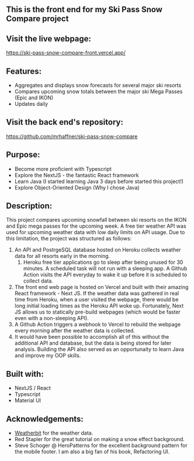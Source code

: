 ## This is the front end for my Ski Pass Snow Compare project 

## Visit the live webpage:

https://ski-pass-snow-compare-front.vercel.app/

## Features:
- Aggregates and displays snow forecasts for several major ski resorts
- Compares upcoming snow totals between the major ski Mega Passes (Epic and IKON)
- Updates daily

## Visit the back end's repository:

https://github.com/mrhaffner/ski-pass-snow-compare

## Purpose:
- Become more proficient with Typescript
- Explore the NextJS - the fantastic React framework
- Learn Java (I started learning Java 3 days before started this project!)
- Explore Object-Oriented Design (Why I chose Java)

## Description:

This project compares upcoming snowfall between ski resorts on the IKON and Epic mega passes for the upcoming week.  A free tier weather API was used for upcoming weather data with low daily limits on API usage.  Due to this limitation, the project was structured as follows:
1. An API and PostrgeSQL database hosted on Heroku collects weather data for all resorts early in the morning.
    1. Heroku free tier applications go to sleep after being unused for 30 minutes.  A scheduled task will not run with a sleeping app.  A Github Action visits        the API everyday to wake it up before it is scheduled to collect data.
2. The front end web page is hosted on Vercel and built with their amazing React framework - Next JS.  If the weather data was gathered in real time from Heroku, when a user visited the webpage, there would be long initial loading times as the Heroku API woke up.  Fortunately, Next JS allows us to statically pre-build webpages (which would be faster even with a non-sleeping API).
3. A Github Action triggers a webhook to Vercel to rebuild the webpage every morning after the weather data is collected.
4. It would have been possible to accomplish all of this without the additional API and database, but the data is being stored for later analysis.  Building the API also served as an opportunaity to learn Java and improve my OOP skills.

## Built with:

- NextJS / React
- Typescript
- Material UI

## Acknowledgements:

- [Weatherbit](https://www.weatherbit.io/) for the weather data.
- Red Stapler for the great tutorial on making a snow effect background.
- Steve Schoger @ HeroPatterns for the excellent background pattern for the mobile footer. I am also a big fan of his book, Refactoring UI.
